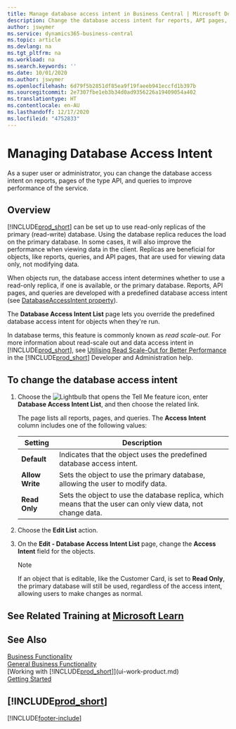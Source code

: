 ```yaml
---
title: Manage database access intent in Business Central | Microsoft Docs
description: Change the database access intent for reports, API pages, and queries.
author: jswymer
ms.service: dynamics365-business-central
ms.topic: article
ms.devlang: na
ms.tgt_pltfrm: na
ms.workload: na
ms.search.keywords: ''
ms.date: 10/01/2020
ms.author: jswymer
ms.openlocfilehash: 6d79f5b2851df85ea9f19faeeb941eccfd1b397b
ms.sourcegitcommit: 2e7307fbe1eb3b34d0ad9356226a19409054a402
ms.translationtype: HT
ms.contentlocale: en-AU
ms.lasthandoff: 12/17/2020
ms.locfileid: "4752833"
---
```

# <a name="managing-database-access-intent"></a>Managing Database Access Intent 

As a super user or administrator, you can change the database access intent on reports, pages of the type API, and queries to improve performance of the service.

## <a name="overview"></a>Overview

[!INCLUDE[prod_short](includes/prod_short.md)] can be set up to use read-only replicas of the primary (read-write) database. Using the database replica reduces the load on the primary database. In some cases, it will also improve the performance when viewing data in the client. Replicas are beneficial for objects, like reports, queries, and API pages, that are used for viewing data only, not modifying data.

When objects run, the database access intent determines whether to use a read-only replica, if one is available, or the primary database. Reports, API pages, and queries are developed with a predefined database access intent (see [DatabaseAccessIntent property](/dynamics365/business-central/dev-itpro/developer/properties/devenv-dataaccessintent-property)).

The **Database Access Intent List** page lets you override the predefined database access intent for objects when they're run.

In database terms, this feature is commonly known as *read scale-out*. For more information about read-scale out and data access intent in [!INCLUDE[prod_short](includes/prod_short.md)], see [Utilising Read Scale-Out for Better Performance](/dynamics365/business-central/dev-itpro/administration/database-read-scale-out-overview) in the [!INCLUDE[prod_short](includes/prod_short.md)] Developer and Administration help.

## <a name="to-change-the-database-access-intent"></a>To change the database access intent

1. Choose the ![Lightbulb that opens the Tell Me feature](media/ui-search/search_small.png "Tell me what you want to do") icon, enter **Database Access Intent List**, and then choose the related link.

    The page lists all reports, pages, and queries. The **Access Intent** column includes one of the following values:

    |**Setting**|**Description**|  
    |------------|-------------|  
    |**Default**|Indicates that the object uses the predefined database access intent.|
    |**Allow Write**|Sets the object to use the primary database, allowing the user to modify data.|
    |**Read Only**|Sets the object to use the database replica, which means that the user can only view data, not change data.|

2. Choose the **Edit List** action.

3. On the **Edit - Database Access Intent List** page, change the **Access Intent** field for the objects.

    > [!NOTE]
    > If an object that is editable, like the Customer Card, is set to **Read Only**, the primary database will still be used, regardless of the access intent, allowing users to make changes as normal.

## <a name="see-related-training-at-microsoft-learn"></a>See Related Training at [Microsoft Learn](/learn/paths/deploy-configure-dynamics-365-business-central/)

## <a name="see-also"></a>See Also
[Business Functionality](across-business-functionality.md)  
[General Business Functionality](ui-across-business-areas.md)  
[Working with [!INCLUDE[prod_short](includes/prod_short.md)]](ui-work-product.md)  
[Getting Started](product-get-started.md)    

## [!INCLUDE[prod_short](includes/free_trial_md.md)]  


[!INCLUDE[footer-include](includes/footer-banner.md)]